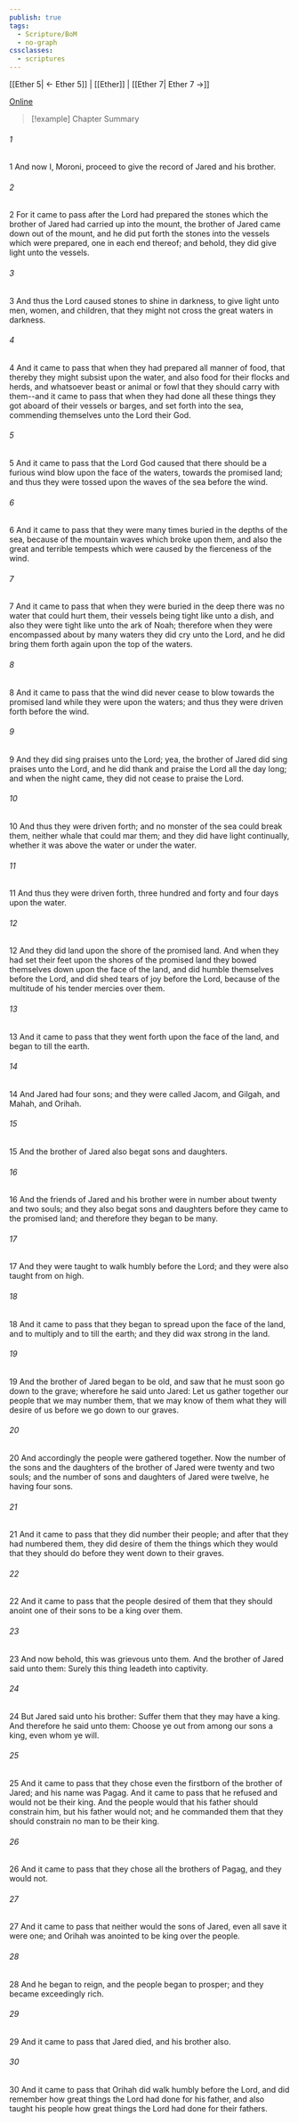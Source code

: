 ```yaml
---
publish: true
tags:
  - Scripture/BoM
  - no-graph
cssclasses:
  - scriptures
---
```

[[Ether 5| ← Ether 5]] | [[Ether]] | [[Ether 7| Ether 7 →]]

[Online](https://churchofjesuschrist.org/study/scriptures/bofm/ether/6?lang=eng)

>[!example] Chapter Summary
>
###### 1
1 And now I, Moroni, proceed to give the record of Jared and his brother.
###### 2
2 For it came to pass after the Lord had prepared the stones which the brother of Jared had carried up into the mount, the brother of Jared came down out of the mount, and he did put forth the stones into the vessels which were prepared, one in each end thereof; and behold, they did give light unto the vessels.
###### 3
3 And thus the Lord caused stones to shine in darkness, to give light unto men, women, and children, that they might not cross the great waters in darkness.
###### 4
4 And it came to pass that when they had prepared all manner of food, that thereby they might subsist upon the water, and also food for their flocks and herds, and whatsoever beast or animal or fowl that they should carry with them--and it came to pass that when they had done all these things they got aboard of their vessels or barges, and set forth into the sea, commending themselves unto the Lord their God.
###### 5
5 And it came to pass that the Lord God caused that there should be a furious wind blow upon the face of the waters, towards the promised land; and thus they were tossed upon the waves of the sea before the wind.
###### 6
6 And it came to pass that they were many times buried in the depths of the sea, because of the mountain waves which broke upon them, and also the great and terrible tempests which were caused by the fierceness of the wind.
###### 7
7 And it came to pass that when they were buried in the deep there was no water that could hurt them, their vessels being tight like unto a dish, and also they were tight like unto the ark of Noah; therefore when they were encompassed about by many waters they did cry unto the Lord, and he did bring them forth again upon the top of the waters.
###### 8
8 And it came to pass that the wind did never cease to blow towards the promised land while they were upon the waters; and thus they were driven forth before the wind.
###### 9
9 And they did sing praises unto the Lord; yea, the brother of Jared did sing praises unto the Lord, and he did thank and praise the Lord all the day long; and when the night came, they did not cease to praise the Lord.
###### 10
10 And thus they were driven forth; and no monster of the sea could break them, neither whale that could mar them; and they did have light continually, whether it was above the water or under the water.
###### 11
11 And thus they were driven forth, three hundred and forty and four days upon the water.
###### 12
12 And they did land upon the shore of the promised land. And when they had set their feet upon the shores of the promised land they bowed themselves down upon the face of the land, and did humble themselves before the Lord, and did shed tears of joy before the Lord, because of the multitude of his tender mercies over them.
###### 13
13 And it came to pass that they went forth upon the face of the land, and began to till the earth.
###### 14
14 And Jared had four sons; and they were called Jacom, and Gilgah, and Mahah, and Orihah.
###### 15
15 And the brother of Jared also begat sons and daughters.
###### 16
16 And the friends of Jared and his brother were in number about twenty and two souls; and they also begat sons and daughters before they came to the promised land; and therefore they began to be many.
###### 17
17 And they were taught to walk humbly before the Lord; and they were also taught from on high.
###### 18
18 And it came to pass that they began to spread upon the face of the land, and to multiply and to till the earth; and they did wax strong in the land.
###### 19
19 And the brother of Jared began to be old, and saw that he must soon go down to the grave; wherefore he said unto Jared: Let us gather together our people that we may number them, that we may know of them what they will desire of us before we go down to our graves.
###### 20
20 And accordingly the people were gathered together. Now the number of the sons and the daughters of the brother of Jared were twenty and two souls; and the number of sons and daughters of Jared were twelve, he having four sons.
###### 21
21 And it came to pass that they did number their people; and after that they had numbered them, they did desire of them the things which they would that they should do before they went down to their graves.
###### 22
22 And it came to pass that the people desired of them that they should anoint one of their sons to be a king over them.
###### 23
23 And now behold, this was grievous unto them. And the brother of Jared said unto them: Surely this thing leadeth into captivity.
###### 24
24 But Jared said unto his brother: Suffer them that they may have a king. And therefore he said unto them: Choose ye out from among our sons a king, even whom ye will.
###### 25
25 And it came to pass that they chose even the firstborn of the brother of Jared; and his name was Pagag. And it came to pass that he refused and would not be their king. And the people would that his father should constrain him, but his father would not; and he commanded them that they should constrain no man to be their king.
###### 26
26 And it came to pass that they chose all the brothers of Pagag, and they would not.
###### 27
27 And it came to pass that neither would the sons of Jared, even all save it were one; and Orihah was anointed to be king over the people.
###### 28
28 And he began to reign, and the people began to prosper; and they became exceedingly rich.
###### 29
29 And it came to pass that Jared died, and his brother also.
###### 30
30 And it came to pass that Orihah did walk humbly before the Lord, and did remember how great things the Lord had done for his father, and also taught his people how great things the Lord had done for their fathers.



